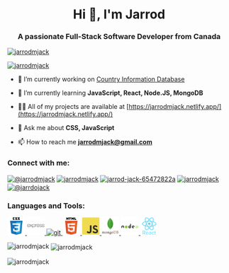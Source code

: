 <h1 align="center">Hi 👋, I'm Jarrod</h1>
<h3 align="center">A passionate Full-Stack Software Developer from Canada</h3>

<p align="left"> <a href="https://github.com/ryo-ma/github-profile-trophy"><img src="https://github-profile-trophy.vercel.app/?username=jarrodmjack" alt="jarrodmjack" /></a> </p>

<p align="left"> <a href="https://twitter.com/jarrodmjack" target="blank"><img src="https://img.shields.io/twitter/follow/jarrodmjack?logo=twitter&style=for-the-badge" alt="jarrodmjack" /></a> </p>

- 🔭 I’m currently working on [Country Information Database](https://countryinfodb.netlify.app/)

- 🌱 I’m currently learning **JavaScript, React, Node.JS, MongoDB**

- 👨‍💻 All of my projects are available at [https://jarrodmjack.netlify.app/](https://jarrodmjack.netlify.app/)

- 💬 Ask me about **CSS, JavaScript**

- 📫 How to reach me **jarrodmjack@gmail.com**

<h3 align="left">Connect with me:</h3>
<p align="left">
<a href="https://codepen.io/@jarrodmjack" target="blank"><img align="center" src="https://raw.githubusercontent.com/rahuldkjain/github-profile-readme-generator/master/src/images/icons/Social/codepen.svg" alt="@jarrodmjack" height="30" width="40" /></a>
<a href="https://twitter.com/jarrodmjack" target="blank"><img align="center" src="https://raw.githubusercontent.com/rahuldkjain/github-profile-readme-generator/master/src/images/icons/Social/twitter.svg" alt="jarrodmjack" height="30" width="40" /></a>
<a href="https://linkedin.com/in/jarrod-jack-65472822a" target="blank"><img align="center" src="https://raw.githubusercontent.com/rahuldkjain/github-profile-readme-generator/master/src/images/icons/Social/linked-in-alt.svg" alt="jarrod-jack-65472822a" height="30" width="40" /></a>
<a href="https://fb.com/jarrodmjack" target="blank"><img align="center" src="https://raw.githubusercontent.com/rahuldkjain/github-profile-readme-generator/master/src/images/icons/Social/facebook.svg" alt="jarrodmjack" height="30" width="40" /></a>
<a href="https://instagram.com/@jarrdojack" target="blank"><img align="center" src="https://raw.githubusercontent.com/rahuldkjain/github-profile-readme-generator/master/src/images/icons/Social/instagram.svg" alt="@jarrdojack" height="30" width="40" /></a>
</p>

<h3 align="left">Languages and Tools:</h3>
<p align="left"> <a href="https://www.w3schools.com/css/" target="_blank" rel="noreferrer"> <img src="https://raw.githubusercontent.com/devicons/devicon/master/icons/css3/css3-original-wordmark.svg" alt="css3" width="40" height="40"/> </a> <a href="https://expressjs.com" target="_blank" rel="noreferrer"> <img src="https://raw.githubusercontent.com/devicons/devicon/master/icons/express/express-original-wordmark.svg" alt="express" width="40" height="40"/> </a> <a href="https://git-scm.com/" target="_blank" rel="noreferrer"> <img src="https://www.vectorlogo.zone/logos/git-scm/git-scm-icon.svg" alt="git" width="40" height="40"/> </a> <a href="https://www.w3.org/html/" target="_blank" rel="noreferrer"> <img src="https://raw.githubusercontent.com/devicons/devicon/master/icons/html5/html5-original-wordmark.svg" alt="html5" width="40" height="40"/> </a> <a href="https://developer.mozilla.org/en-US/docs/Web/JavaScript" target="_blank" rel="noreferrer"> <img src="https://raw.githubusercontent.com/devicons/devicon/master/icons/javascript/javascript-original.svg" alt="javascript" width="40" height="40"/> </a> <a href="https://www.mongodb.com/" target="_blank" rel="noreferrer"> <img src="https://raw.githubusercontent.com/devicons/devicon/master/icons/mongodb/mongodb-original-wordmark.svg" alt="mongodb" width="40" height="40"/> </a> <a href="https://nodejs.org" target="_blank" rel="noreferrer"> <img src="https://raw.githubusercontent.com/devicons/devicon/master/icons/nodejs/nodejs-original-wordmark.svg" alt="nodejs" width="40" height="40"/> </a> <a href="https://reactjs.org/" target="_blank" rel="noreferrer"> <img src="https://raw.githubusercontent.com/devicons/devicon/master/icons/react/react-original-wordmark.svg" alt="react" width="40" height="40"/> </a> </p>

<p><img align="left" src="https://github-readme-stats.vercel.app/api/top-langs?username=jarrodmjack&show_icons=true&locale=en&layout=compact" alt="jarrodmjack" /></p>

<p>&nbsp;<img align="center" src="https://github-readme-stats.vercel.app/api?username=jarrodmjack&show_icons=true&locale=en" alt="jarrodmjack" /></p>

<p><img align="center" src="https://github-readme-streak-stats.herokuapp.com/?user=jarrodmjack&" alt="jarrodmjack" /></p>

